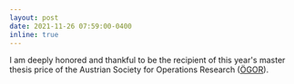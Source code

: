 ```yaml
---
layout: post
date: 2021-11-26 07:59:00-0400
inline: true
---
```


I am deeply honored and thankful to be the recipient of this year's master thesis price of the Austrian Society for Operations Research ([ÖGOR](https://oegor.wordpress.com/)).
